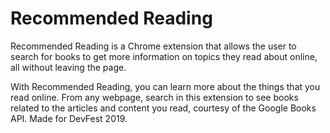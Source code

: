 Recommended Reading
===
Recommended Reading is a Chrome extension that allows the user to search for books to get more information on topics they read about online, all without leaving the page.

With Recommended Reading, you can learn more about the things that you read online. From any webpage, search in this extension to see books related to the articles and content you read, courtesy of the Google Books API. Made for DevFest 2019.
